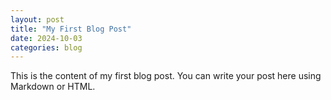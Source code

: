 ```yaml
---
layout: post
title: "My First Blog Post"
date: 2024-10-03
categories: blog
---
```


This is the content of my first blog post. You can write your post here using Markdown or HTML.
